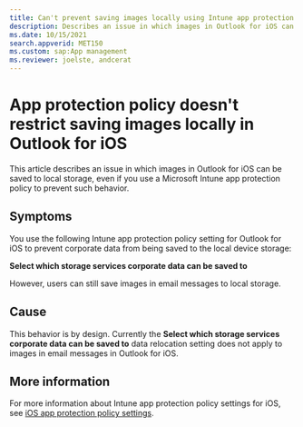 ```yaml
---
title: Can't prevent saving images locally using Intune app protection policy
description: Describes an issue in which images in Outlook for iOS can be saved to local storage even if you use app protection policy to prevent such behavior.
ms.date: 10/15/2021
search.appverid: MET150
ms.custom: sap:App management
ms.reviewer: joelste, andcerat
---
```

# App protection policy doesn't restrict saving images locally in Outlook for iOS

This article describes an issue in which images in Outlook for iOS can be saved to local storage, even if you use a Microsoft Intune app protection policy to prevent such behavior.

## Symptoms

You use the following Intune app protection policy setting for Outlook for iOS to prevent corporate data from being saved to the local device storage:

**Select which storage services corporate data can be saved to**

However, users can still save images in email messages to local storage.

## Cause

This behavior is by design. Currently the **Select which storage services corporate data can be saved to** data relocation setting does not apply to images in email messages in Outlook for iOS.

## More information

For more information about Intune app protection policy settings for iOS, see [iOS app protection policy settings](/mem/intune/apps/app-protection-policy-settings-ios).
